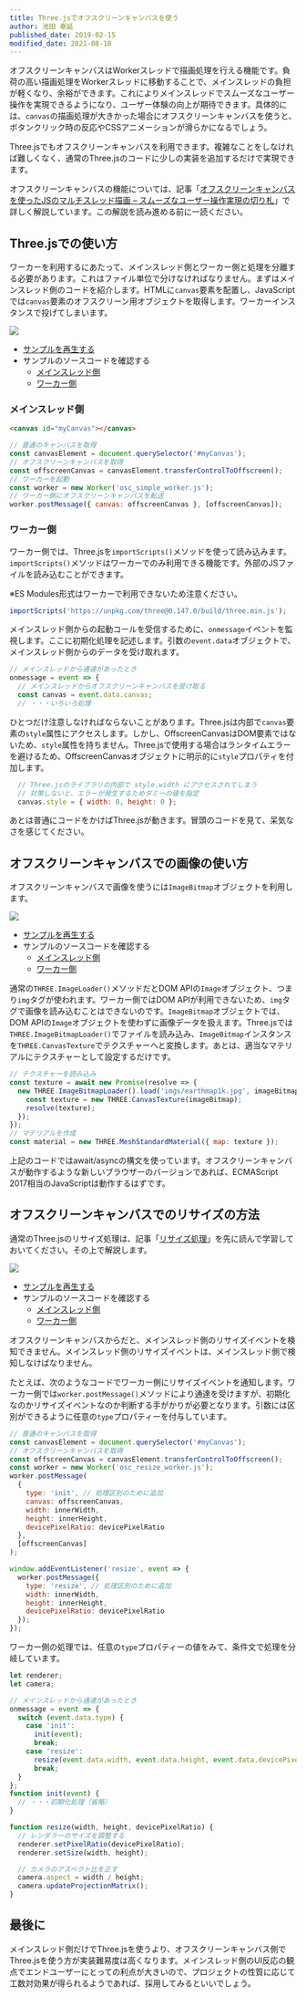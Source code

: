 ```yaml
---
title: Three.jsでオフスクリーンキャンバスを使う
author: 池田 泰延
published_date: 2019-02-15
modified_date: 2021-08-10
---
```


オフスクリーンキャンバスはWorkerスレッドで描画処理を行える機能です。負荷の高い描画処理をWorkerスレッドに移動することで、メインスレッドの負担が軽くなり、余裕ができます。これによりメインスレッドでスムーズなユーザー操作を実現できるようになり、ユーザー体験の向上が期待できます。具体的には、`canvas`の描画処理が大きかった場合にオフスクリーンキャンバスを使うと、ボタンクリック時の反応やCSSアニメーションが滑らかになるでしょう。

Three.jsでもオフスクリーンキャンバスを利用できます。複雑なことをしなければ難しくなく、通常のThree.jsのコードに少しの実装を追加するだけで実現できます。

オフスクリーンキャンバスの機能については、記事「[オフスクリーンキャンバスを使ったJSのマルチスレッド描画 – スムーズなユーザー操作実現の切り札](https://ics.media/entry/19043)」で詳しく解説しています。この解説を読み進める前に一読ください。


## Three.jsでの使い方

ワーカーを利用するにあたって、メインスレッド側とワーカー側と処理を分離する必要があります。これはファイル単位で分けなければなりません。まずはメインスレッド側のコードを紹介します。HTMLに`canvas`要素を配置し、JavaScriptでは`canvas`要素のオフスクリーン用オブジェクトを取得します。ワーカーインスタンスで投げてしまいます。

![](../imgs/osc_simple.png)

- [サンプルを再生する](https://ics-creative.github.io/tutorial-three/samples/osc_simple.html)
- サンプルのソースコードを確認する
  - [メインスレッド側](../samples/osc_simple.html)
  - [ワーカー側](../samples/osc_simple_worker.js)



### メインスレッド側

```html
<canvas id="myCanvas"></canvas>
```

```js
// 普通のキャンバスを取得
const canvasElement = document.querySelector('#myCanvas');
// オフスクリーンキャンバスを取得
const offscreenCanvas = canvasElement.transferControlToOffscreen();
// ワーカーを起動
const worker = new Worker('osc_simple_worker.js');
// ワーカー側にオフスクリーンキャンバスを転送
worker.postMessage({ canvas: offscreenCanvas }, [offscreenCanvas]);
```

### ワーカー側

ワーカー側では、Three.jsを`importScripts()`メソッドを使って読み込みます。`importScripts()`メソッドはワーカーでのみ利用できる機能です。外部のJSファイルを読み込むことができます。

※ES Modules形式はワーカーで利用できないため注意ください。

```js
importScripts('https://unpkg.com/three@0.147.0/build/three.min.js');
```

メインスレッド側からの起動コールを受信するために、`onmessage`イベントを監視します。ここに初期化処理を記述します。引数の`event.data`オブジェクトで、メインスレッド側からのデータを受け取れます。

```js
// メインスレッドから通達があったとき
onmessage = event => {
  // メインスレッドからオフスクリーンキャンバスを受け取る
  const canvas = event.data.canvas;
  // ・・・いろいろ処理
```

ひとつだけ注意しなければならないことがあります。Three.jsは内部で`canvas`要素の`style`属性にアクセスします。しかし、OffscreenCanvasはDOM要素ではないため、`style`属性を持ちません。Three.jsで使用する場合はランタイムエラーを避けるため、OffscreenCanvasオブジェクトに明示的に`style`プロパティを付加します。

```js
  // Three.jsのライブラリの内部で style.width にアクセスされてしまう
  // 対策しないと、エラーが発生するためダミーの値を指定
  canvas.style = { width: 0, height: 0 };
```

あとは普通にコードをかけばThree.jsが動きます。冒頭のコードを見て、呆気なさを感じてください。


## オフスクリーンキャンバスでの画像の使い方

オフスクリーンキャンバスで画像を使うには`ImageBitmap`オブジェクトを利用します。

![](../imgs/osc_imagebitmap.png)

- [サンプルを再生する](https://ics-creative.github.io/tutorial-three/samples/osc_imagebitmap.html)
- サンプルのソースコードを確認する
  - [メインスレッド側](../samples/osc_imagebitmap.html)
  - [ワーカー側](../samples/osc_imagebitmap_worker.js)



通常の`THREE.ImageLoader()`メソッドだとDOM APIの`Image`オブジェクト、つまり`img`タグが使われます。ワーカー側ではDOM APIが利用できないため、`img`タグで画像を読み込むことはできないのです。`ImageBitmap`オブジェクトでは、DOM APIの`Image`オブジェクトを使わずに画像データを扱えます。Three.jsでは`THREE.ImageBitmapLoader()`でファイルを読み込み、`ImageBitmap`インスタンスを`THREE.CanvasTexture`でテクスチャーへと変換します。あとは、適当なマテリアルにテクスチャーとして設定するだけです。

```js
// テクスチャーを読み込み
const texture = await new Promise(resolve => {
  new THREE.ImageBitmapLoader().load('imgs/earthmap1k.jpg', imageBitmap => {
    const texture = new THREE.CanvasTexture(imageBitmap);
    resolve(texture);
  });
});
// マテリアルを作成
const material = new THREE.MeshStandardMaterial({ map: texture });
```

上記のコードではawait/asyncの構文を使っています。オフスクリーンキャンバスが動作するような新しいブラウザーのバージョンであれば、ECMAScript 2017相当のJavaScriptは動作するはずです。

## オフスクリーンキャンバスでのリサイズの方法

通常のThree.jsのリサイズ処理は、記事「[リサイズ処理](renderer_resize.md)」を先に読んで学習しておいてください。その上で解説します。

![](../imgs/osc_resize.png)

- [サンプルを再生する](https://ics-creative.github.io/tutorial-three/samples/osc_resize.html)
- サンプルのソースコードを確認する
  - [メインスレッド側](../samples/osc_resize.html)
  - [ワーカー側](../samples/osc_resize_worker.js)



オフスクリーンキャンバスからだと、メインスレッド側のリサイズイベントを検知できません。メインスレッド側のリサイズイベントは、メインスレッド側で検知しなけばなりません。

たとえば、次のようなコードでワーカー側にリサイズイベントを通知します。ワーカー側では`worker.postMessage()`メソッドにより通達を受けますが、初期化なのかリサイズイベントなのか判断する手がかりが必要となります。引数には区別ができるように任意の`type`プロパティーを付与しています。

```js
// 普通のキャンバスを取得
const canvasElement = document.querySelector('#myCanvas');
// オフスクリーンキャンバスを取得
const offscreenCanvas = canvasElement.transferControlToOffscreen();
const worker = new Worker('osc_resize_worker.js');
worker.postMessage(
  {
    type: 'init', // 処理区別のために追加
    canvas: offscreenCanvas,
    width: innerWidth,
    height: innerHeight,
    devicePixelRatio: devicePixelRatio
  },
  [offscreenCanvas]
);

window.addEventListener('resize', event => {
  worker.postMessage({
    type: 'resize', // 処理区別のために追加
    width: innerWidth,
    height: innerHeight,
    devicePixelRatio: devicePixelRatio
  });
});
```

ワーカー側の処理では、任意の`type`プロパティーの値をみて、条件文で処理を分岐しています。

```js
let renderer;
let camera;

// メインスレッドから通達があったとき
onmessage = event => {
  switch (event.data.type) {
    case 'init':
      init(event);
      break;
    case 'resize':
      resize(event.data.width, event.data.height, event.data.devicePixelRatio);
      break;
  }
};
function init(event) {
  // ・・・初期化処理（省略）
}

function resize(width, height, devicePixelRatio) {
  // レンダラーのサイズを調整する
  renderer.setPixelRatio(devicePixelRatio);
  renderer.setSize(width, height);

  // カメラのアスペクト比を正す
  camera.aspect = width / height;
  camera.updateProjectionMatrix();
}
```

## 最後に

メインスレッド側だけでThree.jsを使うより、オフスクリーンキャンバス側でThree.jsを使う方が実装難易度は高くなります。メインスレッド側のUI反応の観点でエンドユーザーにとっての利点が大きいので、プロジェクトの性質に応じて工数対効果が得られるようであれば、採用してみるといいでしょう。